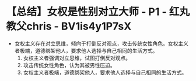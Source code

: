 # 【总结】女权是性别对立大师 - P1 - 红丸教父chris - BV1is4y1P7sX

-   女权主义存在对立思维，倾向于打倒反对观点，攻击传统女性角色。女权主义者极端，道德绑架他人，要求他人选择与自己相同的生活方式。
    1.  女权主义者强调对立思维，试图打倒反对观点。
    2.  攻击传统女性角色，认为其被男性压迫。
    3.  女权主义者极端，道德绑架他人，要求他人选择与自己相同的生活方式。